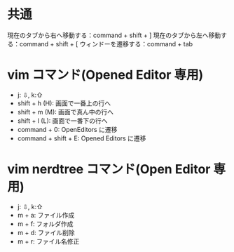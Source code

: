 # 共通

現在のタブから右へ移動する：command + shift + ]
現在のタブから左へ移動する：command + shift + [
ウィンドーを遷移する：command + tab

# vim コマンド(Opened Editor 専用)

- j: ⇩, k:⇧
- shift + h (H): 画面で一番上の行へ
- shift + m (M): 画面で真ん中の行へ
- shift + l (L): 画面で一番下の行へ
- command + 0: OpenEditors に遷移
- command + shift + E: Opened Editors に遷移

# vim nerdtree コマンド(Open Editor 専用)

- j: ⇩, k:⇧
- m + a: ファイル作成
- m + f: フォルダ作成
- m + d: ファイル削除
- m + r: ファイル名修正
